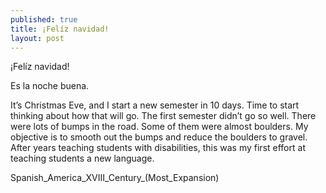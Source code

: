```yaml
---
published: true
title: ¡Felíz navidad!
layout: post
---
```

¡Felíz navidad!

Es la noche buena.

It’s Christmas Eve, and I start a new semester in 10 days. Time to start thinking about how that will go. The first semester didn’t go so well. There were lots of bumps in the road. Some of them were almost boulders. My objective is to smooth out the bumps and reduce the boulders to gravel. After years teaching students with disabilities, this was my first effort at teaching students a new language.

Spanish_America_XVIII_Century_(Most_Expansion)

